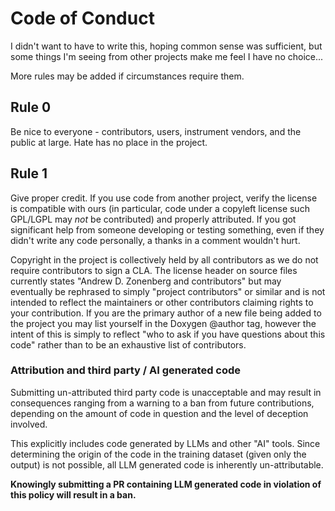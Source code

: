 # Code of Conduct

I didn't want to have to write this, hoping common sense was sufficient, but some things I'm seeing from other projects
make me feel I have no choice...

More rules may be added if circumstances require them.

## Rule 0

Be nice to everyone - contributors, users, instrument vendors, and the public at large. Hate has no place in the project.

## Rule 1

Give proper credit. If you use code from another project, verify the license is compatible with ours (in particular,
code under a copyleft license such GPL/LGPL may *not* be contributed) and properly attributed. If you got significant
help from someone developing or testing something, even if they didn't write any code personally, a thanks in a comment
wouldn't hurt.

Copyright in the project is collectively held by all contributors as we do not require contributors to sign a CLA. The
license header on source files currently states "Andrew D. Zonenberg and contributors" but may eventually be rephrased
to simply "project contributors" or similar and is not intended to reflect the maintainers or other contributors
claiming rights to your contribution. If you are the primary author of a new file being added to the project you may
list yourself in the Doxygen @author tag, however the intent of this is simply to reflect "who to ask if you have
questions about this code" rather than to be an exhaustive list of contributors.

### Attribution and third party / AI generated code

Submitting un-attributed third party code is unacceptable and may result in consequences ranging from a warning to a
ban from future contributions, depending on the amount of code in question and the level of deception involved.

This explicitly includes code generated by LLMs and other "AI" tools. Since determining the origin of the code in the
training dataset (given only the output) is not possible, all LLM generated code is inherently un-attributable.

**Knowingly submitting a PR containing LLM generated code in violation of this policy will result in a ban.**
